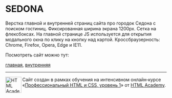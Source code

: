 # SEDONA

Верстка главной и внутренней страниц сайта про городок Седона с поиском гостиниц.
Фиксированная ширина экрана 1200px. Сетка на флексбоксах.
На главной странице JS используется для открытия модального окна по клику на кнопку над картой.
Кроссбраузерность: Chrome, Firefox, Opera, Edge и IE11.

Посмотреть сайт можно тут:

[главная](https://ozacademyprj.000webhostapp.com),
[внутренняя](https://ozacademyprj.000webhostapp.com/hotels.html)

---

<a href="https://htmlacademy.ru/intensive/htmlcss"><img align="left" width="50" height="50" alt="HTML Academy" src="https://up.htmlacademy.ru/static/img/intensive/htmlcss/logo-for-github-2.png"></a>

Сайт создан в рамках обучения на интенсивном онлайн‑курсе «[Профессиональный HTML и CSS, уровень 1](https://htmlacademy.ru/intensive/htmlcss)» от [HTML Academy](https://htmlacademy.ru).
